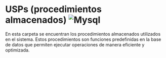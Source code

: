  

# USPs (procedimientos almacenados) ![Mysql](https://img.shields.io/badge/MySQL-00000F?style=for-the-badge&logo=mysql&logoColor=white)

En esta carpeta se encuentran los procedimientos almacenados utilizados en el sistema. Estos procedimientos son funciones predefinidas en la base de datos que permiten ejecutar operaciones de manera eficiente y optimizada.

